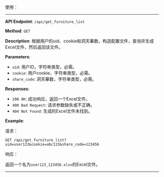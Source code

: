 使用：

---

**API Endpoint**: `/api/get_furniture_list`

**Method**: `GET`

**Description**: 根据用户的uid、cookie和洞天摹数，构造配置文件，查询并生成Excel文件，然后返回该文件。

**Parameters**:

- `uid`: 用户ID，字符串类型，必需。
- `cookie`: 用户cookie，字符串类型，必需。
- `share_code`: 洞天摹数，字符串类型，必需。

**Responses**:

- `200 OK`: 成功响应，返回一个Excel文件。
- `400 Bad Request`: 请求参数缺失或不正确。
- `404 Not Found`: 生成的Excel文件未找到。

**Example**:

请求：

```
GET /api/get_furniture_list?uid=user123&cookie=abc123&share_code=123456
```

响应：

返回一个名为`user123_123456.xlsx`的Excel文件。

---

